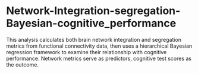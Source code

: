 # Network-Integration-segregation-Bayesian-cognitive_performance
This analysis calculates both brain network integration and segregation metrics from functional connectivity data, then uses a hierarchical Bayesian regression framework to examine their relationship with cognitive performance. Network metrics serve as predictors, cognitive test scores as the outcome.
